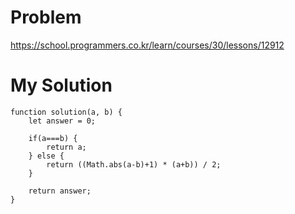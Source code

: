 # Problem
https://school.programmers.co.kr/learn/courses/30/lessons/12912

# My Solution
```
function solution(a, b) {
    let answer = 0;
    
    if(a===b) {
        return a;
    } else {
        return ((Math.abs(a-b)+1) * (a+b)) / 2;
    }
    
    return answer;
}
```
